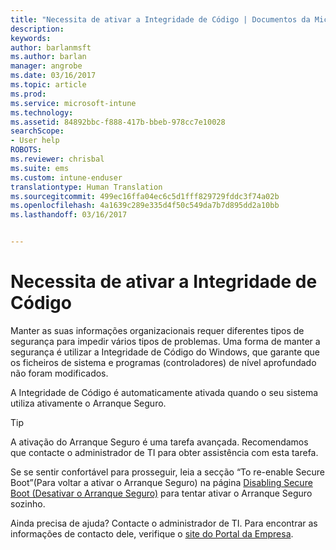 ```yaml
---
title: "Necessita de ativar a Integridade de Código | Documentos da Microsoft"
description: 
keywords: 
author: barlanmsft
ms.author: barlan
manager: angrobe
ms.date: 03/16/2017
ms.topic: article
ms.prod: 
ms.service: microsoft-intune
ms.technology: 
ms.assetid: 84892bbc-f888-417b-bbeb-978cc7e10028
searchScope:
- User help
ROBOTS: 
ms.reviewer: chrisbal
ms.suite: ems
ms.custom: intune-enduser
translationtype: Human Translation
ms.sourcegitcommit: 499ec16ffa04ec6c5d1fff829729fddc3f74a02b
ms.openlocfilehash: 4a1639c289e335d4f50c549da7b7d895dd2a10bb
ms.lasthandoff: 03/16/2017


---
```


# <a name="you-need-to-enable-code-integrity"></a>Necessita de ativar a Integridade de Código

Manter as suas informações organizacionais requer diferentes tipos de segurança para impedir vários tipos de problemas. Uma forma de manter a segurança é utilizar a Integridade de Código do Windows, que garante que os ficheiros de sistema e programas (controladores) de nível aprofundado não foram modificados.

A Integridade de Código é automaticamente ativada quando o seu sistema utiliza ativamente o Arranque Seguro.

> [!Tip]
> A ativação do Arranque Seguro é uma tarefa avançada. Recomendamos que contacte o administrador de TI para obter assistência com esta tarefa.

Se se sentir confortável para prosseguir, leia a secção “To re-enable Secure Boot”(Para voltar a ativar o Arranque Seguro) na página [Disabling Secure Boot (Desativar o Arranque Seguro)](https://msdn.microsoft.com/library/windows/hardware/dn898540(v=vs.85).aspx) para tentar ativar o Arranque Seguro sozinho.

Ainda precisa de ajuda? Contacte o administrador de TI. Para encontrar as informações de contacto dele, verifique o [site do Portal da Empresa](http://portal.manage.microsoft.com).

